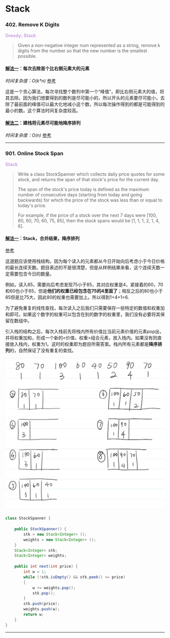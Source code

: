 # Stack

### 402. Remove K Digits
**<font color=#C8A1E6> Greedy; Stack </font>**
>Given a non-negative integer num represented as a string, remove k digits from the number so that the new number is the smallest possible.
#### [解法一](402-Remove-K-Digits/402-Remove-K-Digits.cpp)：每次去除首个比右侧元素大的元素
_时间复杂度：O(k*n)_
[参考](https://leetcode.com/problems/remove-k-digits/discuss/88678/Two-algorithms-with-detailed-explaination)

这是一个贪心算法，每次寻找整个数列中第一个“峰值”，即比右侧元素大的值，将其去除。因为我们想要得到的数列是尽可能小的，所以开头的元素要尽可能小，去除了最前面的峰值可以最大化地减小这个数，所以每次操作得到的都是可能得到的最小的数。这个算法时间复杂度较高。

#### [解法二](402-Remove-K-Digits/402-Remove-K-Digits.java)：建栈将元素尽可能地降序排列
_时间复杂度：O(n)_
[参考](https://leetcode.com/problems/remove-k-digits/discuss/88708/Straightforward-Java-Solution-Using-Stack)

---

### 901. Online Stock Span

**<font color=#C8A1E6> Stack </font>**

>Write a class StockSpanner which collects daily price quotes for some stock, and returns the span of that stock's price for the current day.
>
>The span of the stock's price today is defined as the maximum number of consecutive days (starting  from today and going backwards) for which the price of the stock was less than or equal to today's price.
>
>For example, if the price of a stock over the next  7 days were [100, 80, 60, 70, 60, 75, 85], then the stock spans would be [1, 1, 1, 2, 1, 4, 6].

#### [解法一](901-Online-Stock-Span.java)：Stack，合并结果，降序排列
[参考](https://leetcode.com/problems/online-stock-span/solution/)

这道题应该使用栈结构，因为每个读入的元素都从今日开始向后考虑小于今日价格的最长连续天数。题目表述的不是很清楚，但是从样例结果来看，这个连续天数一定需要包含今日的数量。

例如，读入85，需要向后考虑发现75小于85，其对应权重是4，紧接着的60，70和60也小于85，但是**他们的权重已经包含在75的4里面了**；相反之后的80也小于85但是比75大，因此80的权重也需要加上。所以得到1+4+1=6.

为了避免重复的线性查找，每次读入之后我们只需要保存一些特定的数值和权重加和即可。如果这个数字的权重可以包含在别的数字的权重里，我们没有必要将其保留在数组中。

引入栈的结构之后，每次入栈前先将栈内所有价值比当前元素价值的元素pop出，并将权重加和，形成一个新的<价值，权重>组合元素，放入栈内。如果没有则直接放入栈内，权重为1。这时的权重即为题目所需答案。栈内所有元素都是**降序排列**的，自然保证了没有重复的查找。

![图示](https://raw.githubusercontent.com/YuqiZ2020/PicBed/master/img/20200523141444.png)

```Java
class StockSpanner {

    public StockSpanner() {
        stk = new Stack<Integer> ();
        weights = new Stack<Integer> ();
    }
    Stack<Integer> stk;
    Stack<Integer> weights;
    
    public int next(int price) {
        int w = 1;
        while (!stk.isEmpty() && stk.peek() <= price)
        {
            w += weights.pop();
            stk.pop();
        }
        stk.push(price);
        weights.push(w);
        return w;
    }
}
```

---